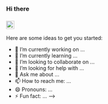### Hi there 

### [<img  align="center"  width="22px" src="https://cdn.jsdelivr.net/npm/simple-icons@v3/icons/telegram.svg" />][telegram]
[telegram]: https://t.me/flownew/
Here are some ideas to get you started:

- 🔭 I’m currently working on ...
- 🌱 I’m currently learning ...
- 👯 I’m looking to collaborate on ...
- 🤔 I’m looking for help with ...
- 💬 Ask me about ...
- 📫 How to reach me: ...
- 😄 Pronouns: ...
- ⚡ Fun fact: ...
-->

